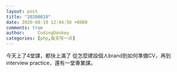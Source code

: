 ```yaml
---
layout: post
title: "20200810"
date: 2020-08-10 12:44:56 +0800
comments: true
author:     CodingDonkey
categories: [php,每天写一点]
---
```


今天上了4堂課，都快上滿了
從怎麼建設個人brand到如何準備CV，再到interview practice，還有一堂專業課。




